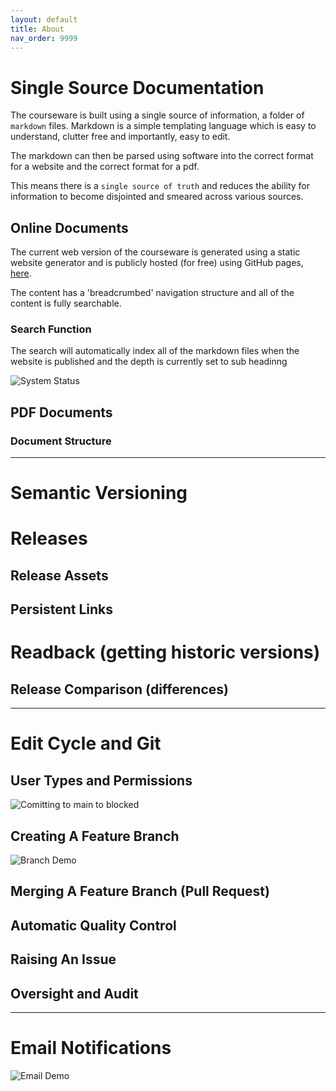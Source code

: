 ```yaml
---
layout: default
title: About
nav_order: 9999
---
```


# Single Source Documentation

The courseware is built using a single source of information, a folder of `markdown` files. Markdown is a simple templating language which is easy to understand, clutter free and importantly, easy to edit. 

The markdown can then be parsed using software into the correct format for a website and the correct format for a pdf. 

This means there is a `single source of truth` and reduces the ability for information to become disjointed and smeared across various sources.

## Online Documents 

The current web version of the courseware is generated using a static website generator and is publicly hosted (for free) using GitHub pages, [here](https://cadlinga.github.io/texan_courseware/). 

The content has a 'breadcrumbed' navigation structure and all of the content is fully searchable. 

### Search Function

The search will automatically index all of the markdown files when the website is published and the depth is currently set to sub headinng 

![](./../assets/images/search.gif "System Status")

## PDF Documents 

### Document Structure


* * * 


# Semantic Versioning 

# Releases

## Release Assets

## Persistent Links

# Readback (getting historic versions)

## Release Comparison (differences)


* * * 


# Edit Cycle and Git

## User Types and Permissions

![](./../assets/images/comitting_to_main_is_blocked.png "Comitting to main to blocked")

## Creating A Feature Branch 
![](./../assets/images/Branch_Demo.png "Branch Demo")
## Merging A Feature Branch (Pull Request)

## Automatic Quality Control 

## Raising An Issue

## Oversight and Audit


* * * 


# Email Notifications 
![](./../assets/images/Email_Demo.png "Email Demo")

